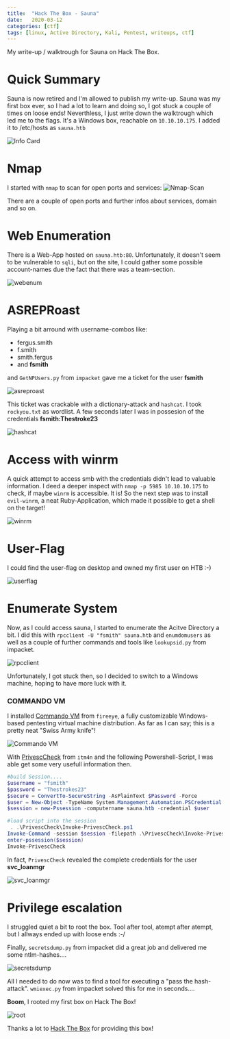 ```yaml
---
title:  "Hack The Box - Sauna"
date:   2020-03-12
categories: [ctf]
tags: [linux, Active Directory, Kali, Pentest, writeups, ctf]
---
```

My write-up / walktrough for Sauna on Hack The Box.

# Quick Summary
Sauna is now retired and I'm allowed to publish my write-up. Sauna was my first box ever, so I had a lot to learn and doing so, I got stuck a couple of times on loose ends! Neverthless, I just write down the walktrough which led me to the flags.
It's a Windows box, reachable on `10.10.10.175`. I added it to /etc/hosts as `sauna.htb`

![Info Card](/images/sauna/infocard.png)

# Nmap
I started with `nmap` to scan for open ports and services:
![Nmap-Scan](/images/sauna/nmap.png)

There are a couple of open ports and further infos about services, domain and so on.

# Web Enumeration
There is a Web-App hosted on `sauna.htb:80`. Unfortunately, it doesn't seem to be vulnerable to `sqli`, but on the site, I could gather some possible account-names due the fact that there was a team-section.

![webenum](/images/sauna/webenum.png)

# ASREPRoast
Playing a bit arround with username-combos like:
* fergus.smith
* f.smith
* smith.fergus
* and **fsmith**

and `GetNPUsers.py` from `impacket` gave me a ticket for the user **fsmith**  

![asreproast](/images/sauna/asreproast.png)

This ticket was crackable with a dictionary-attack and `hashcat`. I took `rockyou.txt` as wordlist. A few seconds later I was in possesion of the credentials **fsmith:Thestroke23**

![hashcat](/images/sauna/hashcat.png)

# Access with winrm
A quick attempt to access smb with the credentials didn't lead to valuable information. I deed a deeper inspect with `nmap -p 5985 10.10.10.175` to check, if maybe `winrm` is accessible. It is!
So the next step was to install `evil-winrm`, a neat Ruby-Application, which made it possible to get a shell on the target!

![winrm](/images/sauna/winrm.png)

# User-Flag
I could find the user-flag on desktop and owned my first user on HTB :-)

![userflag](/images/sauna/userflag.png)


# Enumerate System
Now, as I could access sauna, I started to enumerate the Acitve Directory a bit. I did this with `rpcclient -U "fsmith" sauna.htb` and `enumdomusers` as well as a couple of further commands and tools like `lookupsid.py` from impacket.

![rpcclient](/images/sauna/rpcclient.png)

Unfortunately, I got stuck then, so I decided to switch to a Windows machine, hoping to have more luck with it.

### COMMANDO VM
I installed [Commando VM](https://github.com/fireeye/commando-vm) from `fireeye`, a fully customizable Windows-based pentesting virtual machine distribution. As far as I can say; this is a pretty neat "Swiss Army knife"!

![Commando VM](/images/sauna/Commando.png)

With [PrivescCheck](https://github.com/itm4n/PrivescCheck) from `itm4n` and the following Powershell-Script, I was able get some very usefull information then.

```powershell
#build Session....
$username = "fsmith" 
$password = "Thestrokes23"
$secure = ConvertTo-SecureString -AsPlainText $Password -Force  
$user = New-Object -TypeName System.Management.Automation.PSCredential -ArgumentList $username, $secure
$session = new-Pssession -computername sauna.htb -credential $user

#load script into the session
 . .\PrivescCheck\Invoke-PrivescCheck.ps1
Invoke-Command -session $session -filepath .\PrivescCheck\Invoke-PrivescCheck.ps1 
enter-pssession($session)
Invoke-PrivescCheck 
```
In fact, `PrivescCheck` revealed the complete credentials for the user **svc_loanmgr**

![svc_loanmgr](/images/sauna/svc_loanmgr.png)

# Privilege escalation
I struggled quiet a bit to root the box. Tool after tool, atempt after atempt, but I allways ended up with loose ends :-/

Finally, `secretsdump.py` from impacket did a great job and delivered me some ntlm-hashes....

![secretsdump](/images/sauna/secretsdump.png)

All I needed to do now was to find a tool for executing a "pass the hash-attack". `wmiexec.py` from impacket solved this for me in seconds....

**Boom**, I rooted my first box on Hack The Box!

![root](/images/sauna/root.png)

Thanks a lot to [Hack The Box](https://www.hackthebox.eu/) for providing this box!